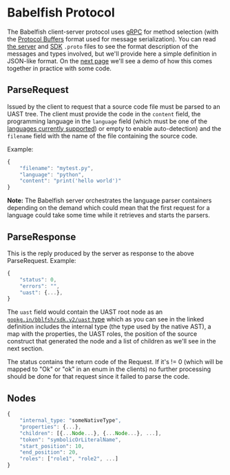 # Babelfish Protocol

The Babelfish client-server protocol uses [gRPC](http://www.grpc.io) for method selection \(with the [Protocol Buffers](https://developers.google.com/protocol-buffers/) format used for message serialization\). You can read [the server](https://github.com/bblfsh/sdk/blob/94e3b212553e761677da180f321d9a7a60ebec5f/protocol/generated.proto#L11) and [SDK](https://github.com/bblfsh/sdk/blob/94e3b212553e761677da180f321d9a7a60ebec5f/uast/generated.proto) `.proto` files to see the format description of the messages and types involved, but we'll provide here a simple definition in JSON-like format. On the [next page](grpc-usage-example.md) we'll see a demo of how this comes together in practice with some code.

## ParseRequest

Issued by the client to request that a source code file must be parsed to an UAST tree. The client must provide the code in the `content` field, the programming language in the `language` field \(which must be one of the [languages currently supported](../languages.md)\) or empty to enable auto-detection\) and the `filename` field with the name of the file containing the source code.

Example:

```javascript
{
    "filename": "mytest.py",
    "language": "python",
    "content": "print('hello world')"
}
```

**Note:** The Babelfish server orchestrates the language parser containers depending on the demand which could mean that the first request for a language could take some time while it retrieves and starts the parsers.

## ParseResponse

This is the reply produced by the server as response to the above ParseRequest. Example:

```javascript
{
    "status": 0,
    "errors": "",
    "uast": {...},
}
```

The `uast` field would contain the UAST root node as an [`gopkg.in/bblfsh/sdk.v2/uast` type](https://github.com/bblfsh/sdk/blob/94e3b212553e761677da180f321d9a7a60ebec5f/uast/generated.proto#L11) which as you can see in the linked definition includes the internal type \(the type used by the native AST\), a map with the properties, the UAST roles, the position of the source construct that generated the node and a list of children as we'll see in the next section.

The status contains the return code of the Request. If it's != 0 (which will be
mapped to "Ok" or "ok" in an enum in the clients) no further processing should
be done for that request since it failed to parse the code.

## Nodes

```javascript
{
    "internal_type: "someNativeType",
    "properties": {...},
    "children": [{...Node...}, {...Node...}, ...],
    "token": "symbolicOrLiteralName",
    "start_position": 10,
    "end_position": 20,
    "roles": ["role1", "role2", ...]
}
```

